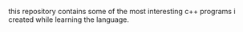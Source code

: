 this repository contains some of the most interesting c++ programs i created while learning the language.
